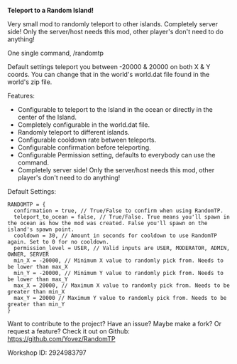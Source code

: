 **Teleport to a Random Island!**

Very small mod to randomly teleport to other islands. Completely server side! Only the server/host needs this mod, other player's don't need to do anything!

One single command, /randomtp

Default settings teleport you between -20000 & 20000 on both X & Y coords. You can change that in the world's world.dat file found in the world's zip file.

Features:
- Configurable to teleport to the Island in the ocean or directly in the center of the Island.
- Completely configurable in the world.dat file.
- Randomly teleport to different islands.
- Configurable cooldown rate between teleports.
- Configurable confirmation before teleporting.
- Configurable Permission setting, defaults to everybody can use the command.
- Completely server side! Only the server/host needs this mod, other player's don't need to do anything!

Default Settings:
```
RANDOMTP = {
  confirmation = true, // True/False to confirm when using RandomTP.
  teleport_to_ocean = false, // True/False. True means you'll spawn in the ocean as how the mod was created. False you'll spawn on the island's spawn point.
  cooldown = 30, // Amount in seconds for cooldown to use RandomTP again. Set to 0 for no cooldown.
  permission_level = USER, // Valid inputs are USER, MODERATOR, ADMIN, OWNER, SERVER
  min_X = -20000, // Minimum X value to randomly pick from. Needs to be lower than max_X
  min_Y = -20000, // Minimum Y value to randomly pick from. Needs to be lower than max_Y
  max_X = 20000, // Maximum X value to randomly pick from. Needs to be greater than min_X
  max_Y = 20000 // Maximum Y value to randomly pick from. Needs to be greater than min_Y
}
```

Want to contribute to the project? Have an issue? Maybe make a fork? Or request a feature?
Check it out on Github: https://github.com/Yovez/RandomTP

Workshop ID: 2924983797
